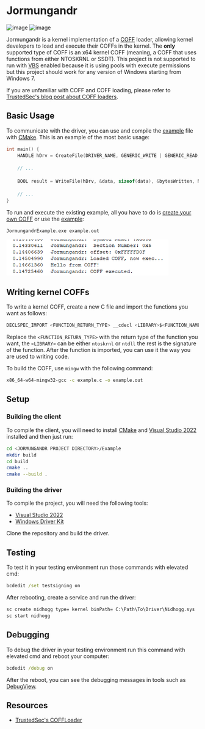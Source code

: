 # Jormungandr

![image](https://img.shields.io/badge/C%2B%2B-00599C?style=for-the-badge&logo=c%2B%2B&logoColor=white) ![image](https://img.shields.io/badge/Windows-0078D6?style=for-the-badge&logo=windows&logoColor=white)

Jormungandr is a kernel implementation of a [COFF](https://en.wikipedia.org/wiki/COFF) loader, allowing kernel developers to load and execute their COFFs in the kernel.
The **only** supported type of COFF is an x64 kernel COFF (meaning, a COFF that uses functions from either NTOSKRNL or SSDT). This project is not supported to run with [VBS](https://learn.microsoft.com/en-us/windows-hardware/design/device-experiences/oem-hvci-enablement) enabled because it is using pools with execute permissions but this project should work for any version of Windows starting from Windows 7.

If you are unfamiliar with COFF and COFF loading, please refer to [TrustedSec's blog post about COFF loaders](https://www.trustedsec.com/blog/coffloader-building-your-own-in-memory-loader-or-how-to-run-bofs/).

## Basic Usage

To communicate with the driver, you can use and compile the [example](./Example/JormungandrExample.cpp) file with [CMake](#building-the-client).
This is an example of the most basic usage:

```cpp
int main() {
    HANDLE hDrv = CreateFile(DRIVER_NAME, GENERIC_WRITE | GENERIC_READ, 0, nullptr, OPEN_EXISTING, 0, nullptr);

    // ...

    BOOL result = WriteFile(hDrv, &data, sizeof(data), &bytesWritten, NULL);

    // ...
}
```

To run and execute the existing example, all you have to do is [create your own COFF](#writing-kernel-coffs) or use the [example](./ExampleKernelCoff/example.c):

```sh
JormungandrExample.exe example.out
```

![example](./images/coff_loaded.png)

## Writing kernel COFFs

To write a kernel COFF, create a new C file and import the functions you want as follows:

```c
DECLSPEC_IMPORT <FUNCTION_RETURN_TYPE> __cdecl <LIBRARY>$<FUNCTION_NAME>(<PARAMETERS>);
```

Replace the `<FUNCTION_RETURN_TYPE>` with the return type of the function you want, the `<LIBRARY>` can be either `ntoskrnl` or `ntdll` the rest is the signature of the function. After the function is imported, you can use it the way you are used to writing code.

To build the COFF, use `mingw` with the following command:

```sh
x86_64-w64-mingw32-gcc -c example.c -o example.out
```

## Setup

### Building the client

To compile the client, you will need to install [CMake](https://community.chocolatey.org/packages/cmake.install/3.13.1) and [Visual Studio 2022](https://visualstudio.microsoft.com/thank-you-downloading-visual-studio/?sku=Community&rel=16) installed and then just run:

```sh
cd <JORMUNGANDR PROJECT DIRECTORY>/Example
mkdir build
cd build
cmake ..
cmake --build .
```

### Building the driver

To compile the project, you will need the following tools:

- [Visual Studio 2022](https://visualstudio.microsoft.com/thank-you-downloading-visual-studio/?sku=Community&rel=16)
- [Windows Driver Kit](https://docs.microsoft.com/en-us/windows-hardware/drivers/download-the-wdk)

Clone the repository and build the driver.

## Testing

To test it in your testing environment run those commands with elevated cmd:

```cmd
bcdedit /set testsigning on
```

After rebooting, create a service and run the driver:

```cmd
sc create nidhogg type= kernel binPath= C:\Path\To\Driver\Nidhogg.sys
sc start nidhogg
```

## Debugging

To debug the driver in your testing environment run this command with elevated cmd and reboot your computer:

```cmd
bcdedit /debug on
```

After the reboot, you can see the debugging messages in tools such as [DebugView](https://learn.microsoft.com/en-us/sysinternals/downloads/debugview).

## Resources

- [TrustedSec's COFFLoader](https://github.com/trustedsec/COFFLoader)
